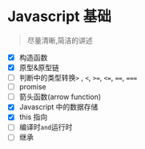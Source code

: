 # Javascript 基础

> 尽量清晰,简洁的讲述

- [x] 构造函数
- [x] 原型&原型链
- [ ] 判断中的类型转换`>` , `<`, `>=`, `<=`, `==`, `===`
- [ ] promise
- [ ] 箭头函数(arrow function)
- [x] Javascript 中的数据存储
- [x] this 指向
- [ ] 编译时`and`运行时
- [ ] 继承
